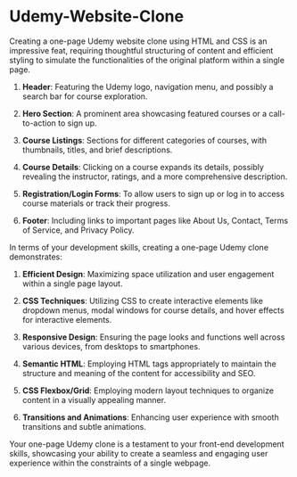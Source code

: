 # Udemy-Website-Clone

Creating a one-page Udemy website clone using HTML and CSS is an impressive feat, requiring thoughtful structuring of content and efficient styling to simulate the functionalities of the original platform within a single page. 

1. **Header**: Featuring the Udemy logo, navigation menu, and possibly a search bar for course exploration.
  
2. **Hero Section**: A prominent area showcasing featured courses or a call-to-action to sign up.

3. **Course Listings**: Sections for different categories of courses, with thumbnails, titles, and brief descriptions.

4. **Course Details**: Clicking on a course expands its details, possibly revealing the instructor, ratings, and a more comprehensive description.

5. **Registration/Login Forms**: To allow users to sign up or log in to access course materials or track their progress.

6. **Footer**: Including links to important pages like About Us, Contact, Terms of Service, and Privacy Policy.

In terms of your development skills, creating a one-page Udemy clone demonstrates:

1. **Efficient Design**: Maximizing space utilization and user engagement within a single page layout.
   
2. **CSS Techniques**: Utilizing CSS to create interactive elements like dropdown menus, modal windows for course details, and hover effects for interactive elements.

3. **Responsive Design**: Ensuring the page looks and functions well across various devices, from desktops to smartphones.

4. **Semantic HTML**: Employing HTML tags appropriately to maintain the structure and meaning of the content for accessibility and SEO.

5. **CSS Flexbox/Grid**: Employing modern layout techniques to organize content in a visually appealing manner.

6. **Transitions and Animations**: Enhancing user experience with smooth transitions and subtle animations.

Your one-page Udemy clone is a testament to your front-end development skills, showcasing your ability to create a seamless and engaging user experience within the constraints of a single webpage.
